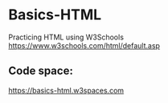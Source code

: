 # Basics-HTML
Practicing HTML using W3Schools https://www.w3schools.com/html/default.asp

## Code space:
https://basics-html.w3spaces.com
